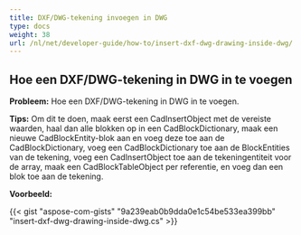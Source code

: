 ```yaml
---
title: DXF/DWG-tekening invoegen in DWG
type: docs
weight: 38
url: /nl/net/developer-guide/how-to/insert-dxf-dwg-drawing-inside-dwg/
---
```


## **Hoe een DXF/DWG-tekening in DWG in te voegen**

**Probleem:** Hoe een DXF/DWG-tekening in DWG in te voegen.

**Tips:** Om dit te doen, maak eerst een CadInsertObject met de vereiste waarden, haal dan alle blokken op in een CadBlockDictionary, maak een nieuwe CadBlockEntity-blok aan en voeg deze toe aan de CadBlockDictionary, voeg een CadBlockDictionary toe aan de BlockEntities van de tekening, voeg een CadInsertObject toe aan de tekeningentiteit voor de array, maak een CadBlockTableObject per referentie, en voeg dan een blok toe aan de tekening.

**Voorbeeld:**

{{< gist "aspose-com-gists" "9a239eab0b9dda0e1c54be533ea399bb" "insert-dxf-dwg-drawing-inside-dwg.cs" >}}
